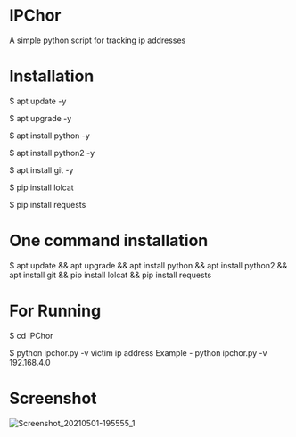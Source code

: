 # IPChor

A simple python script for tracking ip addresses


# Installation

$ apt update -y

$ apt upgrade -y

$ apt install python -y

$ apt install python2 -y

$ apt install git -y

$ pip install lolcat

$ pip install requests


# One command installation

$ apt update && apt upgrade && apt install python && apt install python2 && apt install git && pip install lolcat && pip install requests


# For Running

$ cd IPChor

$ python ipchor.py -v victim ip address
Example - python ipchor.py -v 192.168.4.0


# Screenshot

![Screenshot_20210501-195555_1](https://user-images.githubusercontent.com/68107213/116784695-7b577b80-aab7-11eb-8ccb-e0f5566a8514.png)

